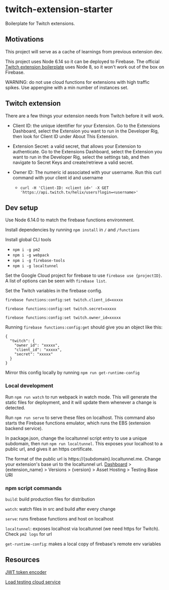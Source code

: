 # twitch-extension-starter

Boilerplate for Twitch extensions. 

## Motivations

This project will serve as a cache of learnings from previous extension dev.

This project uses Node 6.14 so it can be deployed to Firebase. The official [Twitch extension boilerplate](https://github.com/twitchdev/extensions-hello-world) uses Node 8, so it won't work out of the box on Firebase.

WARNING: do not use cloud functions for extensions with high traffic spikes. Use appengine with a min number of instances set.


## Twitch extension

There are a few things your extension needs from Twitch before it will work.

- Client ID: the unique identifier for your Extension. Go to the Extensions Dashboard, select the Extension you want to run in the Developer Rig, then look for Client ID under About This Extension.

- Extension Secret: a valid secret, that allows your Extension to authenticate. Go to the Extensions Dashboard, select the Extension you want to run in the Developer Rig, select the settings tab, and then navigate to Secret Keys and create/retrieve a valid secret.

- Owner ID: The numeric id associated with your username. Run this curl command with your client id and username
  - `curl -H 'Client-ID: <client id>' -X GET 'https://api.twitch.tv/helix/users?login=<username>'`


## Dev setup

Use Node 6.14.0 to match the firebase functions environment.

Install dependencies by running `npm install` in `/` and `/functions`

Install global CLI tools

- `npm i -g pm2`
- `npm i -g webpack`
- `npm i -g firebase-tools`
- `npm i -g localtunnel`

Set the Google Cloud project for firebase to use `firebase use {projectID}`. A list of options can be seen with `firebase list`.

Set the Twitch variables in the firebase config.

`firebase functions:config:set twitch.client_id=xxxxx`

`firebase functions:config:set twitch.secret=xxxxx`

`firebase functions:config:set twitch.owner_id=xxxxx`

Running `firebase functions:config:get` should give you an object like this:

```
{
  "twitch": {
    "owner_id": "xxxxx",
    "client_id": "xxxxx",
    "secret": "xxxxx"
  }
}
```

Mirror this config locally by running `npm run get-runtime-config`


### Local development

Run `npm run watch` to run webpack in watch mode. This will generate the static files for deployment, and it will update them whenever a change is detected. 

Run `npm run serve` to serve these files on localhost. This command also starts the Firebase functions emulator, which runs the EBS (extension backend service).

In package.json, change the localtunnel script entry to use a unique subdomain, then run `npm run localtunnel`. This exposes your localhost to a public url, and gives it an https certificate. 

The format of the public url is https://{subdomain}.localtunnel.me. Change your extension's base uri to the localtunnel url. [Dashboard](https://dev.twitch.tv/dashboard/extensions) > {extension_name} > Versions > {version} > Asset Hosting > Testing Base URI


### npm script commands

`build`: build production files for distribution

`watch`: watch files in src and build after every change

`serve`: runs firebase functions and host on localhost

`localtunnel`: exposes localhost via localtunnel (we need https for Twitch). Check `pm2 logs` for url

`get-runtime-config`: makes a local copy of firebase's remote env variables

## Resources

[JWT token encoder](https://jwt.io)

[Load testing cloud service](https://loader.io/)